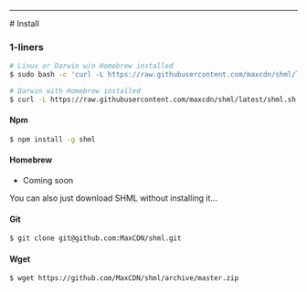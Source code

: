 <hr>
<a name="Install"></a>
# Install

### 1-liners
```bash
# Linux or Darwin w/o Homebrew installed
$ sudo bash -c 'curl -L https://raw.githubusercontent.com/maxcdn/shml/latest/shml.sh -o /usr/local/bin/shml && chmod +x /usr/local/bin/shml'

# Darwin with Homebrew installed
$ curl -L https://raw.githubusercontent.com/maxcdn/shml/latest/shml.sh -o /usr/local/bin/shml && chmod +x /usr/local/bin/shml
```
#### Npm
```bash
$ npm install -g shml
```
#### Homebrew
- Coming soon

<p class="message">
You can also just download SHML without installing it...
</p>

#### Git
```bash
$ git clone git@github.com:MaxCDN/shml.git
```

#### Wget
```bash
$ wget https://github.com/MaxCDN/shml/archive/master.zip
```

